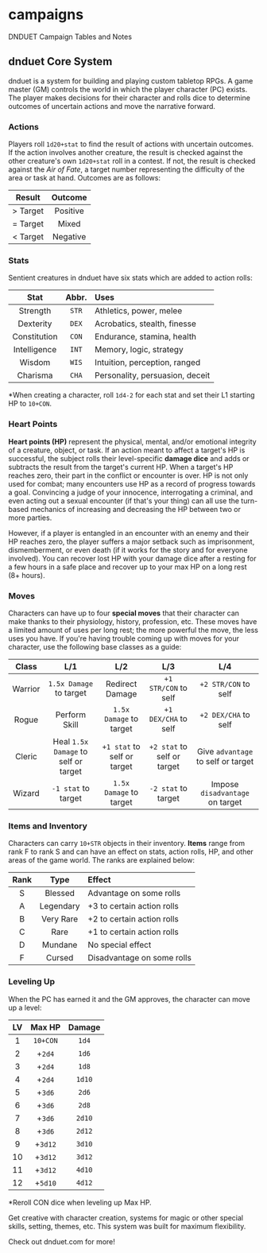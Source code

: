 # campaigns
DNDUET Campaign Tables and Notes

## dnduet Core System
dnduet is a system for building and playing custom tabletop RPGs. A game master (GM) controls the world in which the player character (PC) exists. The player makes decisions for their character and rolls dice to determine outcomes of uncertain actions and move the narrative forward.

### Actions
Players roll `1d20+stat` to find the result of actions with uncertain outcomes. If the action involves another creature, the result is checked against the other creature's own `1d20+stat` roll in a contest. If not, the result is checked against the _Air of Fate_, a target number representing the difficulty of the area or task at hand. Outcomes are as follows:

| Result | Outcome |
|:---:|:---:|
| > Target | Positive |
| = Target | Mixed |
| < Target | Negative |

### Stats
Sentient creatures in dnduet have six stats which are added to action rolls:

| Stat | Abbr. | Uses |
|:---:|:---:|:--- |
| Strength | `STR` | Athletics, power, melee |
| Dexterity | `DEX` | Acrobatics, stealth, finesse |
| Constitution | `CON` | Endurance, stamina, health |
| Intelligence | `INT` | Memory, logic, strategy |
| Wisdom | `WIS` | Intuition, perception, ranged |
| Charisma | `CHA` | Personality, persuasion, deceit |

*When creating a character, roll `1d4-2` for each stat and set their L1 starting HP to `10+CON`.

### Heart Points
**Heart points (HP)** represent the physical, mental, and/or emotional integrity of a creature, object, or task. If an action meant to affect a target's HP is successful, the subject rolls their level-specific **damage dice** and adds or subtracts the result from the target's current HP. When a target's HP reaches zero, their part in the conflict or encounter is over. HP is not only used for combat; many encounters use HP as a record of progress towards a goal. Convincing a judge of your innocence, interrogating a criminal, and even acting out a sexual encounter (if that's your thing) can all use the turn-based mechanics of increasing and decreasing the HP between two or more parties.

However, if a player is entangled in an encounter with an enemy and their HP reaches zero, the player suffers a major setback such as imprisonment, dismemberment, or even death (if it works for the story and for everyone involved). You can recover lost HP with your damage dice after a resting for a few hours in a safe place and recover up to your max HP on a long rest (8+ hours).

### Moves
Characters can have up to four **special moves** that their character can make thanks to their physiology, history, profession, etc. These moves have a limited amount of uses per long rest; the more powerful the move, the less uses you have. If you're having trouble coming up with moves for your character, use the following base classes as a guide:

| Class | L/1 | L/2 | L/3 | L/4 |
|:---:|:---:|:---:|:---:|:---:|
| Warrior | `1.5x Damage` to target | Redirect Damage | `+1 STR/CON` to self | `+2 STR/CON` to self |
| Rogue | Perform Skill | `1.5x Damage` to target | `+1 DEX/CHA` to self | `+2 DEX/CHA` to self |
| Cleric | Heal `1.5x Damage` to self or target | `+1 stat` to self or target | `+2 stat` to self or target | Give `advantage` to self or target |
| Wizard | `-1 stat` to target | `1.5x Damage` to target | `-2 stat` to target | Impose `disadvantage` on target |

### Items and Inventory
Characters can carry `10+STR` objects in their inventory. **Items** range from rank F to rank S and can have an effect on stats, action rolls, HP, and other areas of the game world. The ranks are explained below:

| Rank | Type | Effect |
|:---:|:---:|:--- |
| S | Blessed | Advantage on some rolls |
| A | Legendary | +3 to certain action rolls |
| B | Very Rare | +2 to certain action rolls |
| C | Rare | +1 to certain action rolls |
| D | Mundane | No special effect |
| F | Cursed | Disadvantage on some rolls |

### Leveling Up
When the PC has earned it and the GM approves, the character can move up a level:

| LV | Max HP | Damage |
|:---:|:---:|:---:|
| 1 | `10+CON` | `1d4` |
| 2 | +`2d4` | `1d6` |
| 3 | +`2d4` | `1d8` |
| 4 | +`2d4` | `1d10` |
| 5 | +`3d6` | `2d6` |
| 6 | +`3d6` | `2d8` |
| 7 | +`3d6` | `2d10` |
| 8 | +`3d6` | `2d12` |
| 9 | +`3d12` | `3d10` |
| 10 | +`3d12` | `3d12` |
| 11 | +`3d12` | `4d10` |
| 12 | +`5d10` | `4d12` |

*Reroll CON dice when leveling up Max HP.

Get creative with character creation, systems for magic or other special skills, setting, themes, etc. This system was built for maximum flexibility.

Check out dnduet.com for more!
